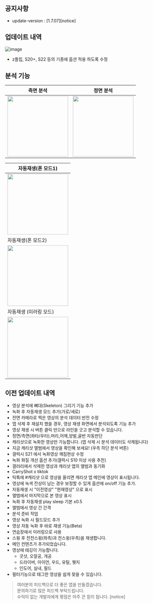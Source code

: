 ## 공지사항 
- update-version : [1.7.07][notice]
## 업데이트 내역
![image](https://user-images.githubusercontent.com/61589832/158964913-2ba5b963-b493-4565-818b-68039713d348.png)
- z플립, S20+, S22 등의 기종에 옵션 적용 하도록 수정

## 분석 기능
|측면 분석|정면 분석|
|---|---|
|<img src="https://user-images.githubusercontent.com/61589832/128883798-6eb6ff02-672b-45c5-bc1f-24a79cf8629c.gif" width="200" /> |<img src="https://user-images.githubusercontent.com/61589832/128890707-525d9291-71c9-47a1-92c8-4c37c29c07b3.gif" width="200" /> |

| 자동재생(폰 모드1) |
| --- |
| <img src="https://user-images.githubusercontent.com/61589832/128992718-78959d46-d12a-4849-b122-63e6a0cd8903.gif" width="200" /> |
| 자동재생(폰 모드2) |
| <img src="https://user-images.githubusercontent.com/61589832/128994149-77d32ca7-78f0-4951-b2ba-18372be4242b.gif" width="200" /> |
| 자동재생 (미러링 모드) |
| <img src="https://user-images.githubusercontent.com/61589832/128982667-8d4abd08-5815-499e-b4d6-a68bf0e8a4c6.gif" width="200" /> |

## 이전 업데이트 내역
- 영상 분석에 뼈대(Skeleton) 그리기 기능 추가
- 녹화 후 자동재생 모드 추가(가로/세로)
- 전면 카메라로 찍은 영상의 분석 데이터 반전 수정
- 앱 삭제 후 재설치 했을 경우, 영상 재생 화면에서 분석되도록 기능 추가
- 영상 재생 시 버튼 클릭 만으로 라인을 긋고 분석할 수 있습니다.
- 정면/측면(좌타/우타),머리,어깨,양발,골반 자동판단  
- 캐리샷으로 녹화한 영상만 가능합니다. (앱 삭제 시 분석 데이터도 삭제됩니다)  
- 지금 캐리샷 앨범에서 영상을 확인해 보세요! (우측 하단 분석 버튼)  
- 갤럭시 S21 에서 녹화영상 깨짐현상 수정
- 녹화 화질 개선 옵션 추가(갤럭시 S10 이상 사용 추천)
- 갤러리에서 삭제한 영상과 캐리샷 앱의 앨범과 동기화
- CarryShot x tiktok 
- 틱톡에 #캐리샷 으로 영상을 올리면 캐리샷 앱 메인에 영상이 표시됩니다.
- 영상에 녹색 잔상이 남는 경우 보정할 수 있게 옵션에 on/off 기능 추가.
- 자동재생 시 "이전영상" "현재영상" 으로 표시
- 앨범에서 마지막으로 본 영상 표시
- 녹화 후 자동재생 play sleep 기본 x0.5
- 앨범에서 영상 간 간격
- 분석 준비 작업
- 영상 녹화 시 필드모드 추가
- 영상 자동 녹화 후 바로 재생 기능(Beta)
- 연습장에서 미러링으로 사용  
- 스윙 후 전전스윙(좌측)과 전스윙(우측)을 재생합니다.
- 메인 컨텐츠가 추가되었습니다.
- 영상에 태깅이 가능합니다.
  - 굿샷, 오잘공, 개공
  - 드라이버, 아이언, 우드, 유틸, 웻지
  - 인도어, 실내, 필드
-  필터기능으로 태그한 영상을 쉽게 찾을 수 있습니다.


> 여러분의 피드백으로 더 좋은 앱을 만들겠습니다.  
> 문의하기로 많은 피드백 부탁드립니다.  
> 수익이 없는 개발자에게 평점은 아주 큰 힘이 됩니다.
[notice]
